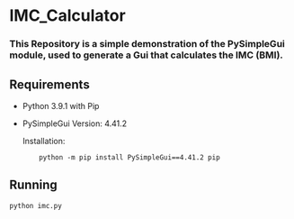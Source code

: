 # IMC_Calculator

### This Repository is a simple demonstration of the PySimpleGui module, used to generate a Gui that calculates the IMC (BMI).

## Requirements 

* Python 3.9.1 with Pip

* PySimpleGui Version: 4.41.2

    Installation: 
    ```console
        python -m pip install PySimpleGui==4.41.2 pip
    ```

## Running

    python imc.py
